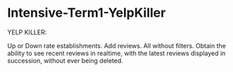# Intensive-Term1-YelpKiller

YELP KILLER:

Up or Down rate establishments. 
Add reviews. 
All without filters. Obtain the ability to see recent reviews in realtime, with the latest reviews displayed in succession, without ever being deleted. 
